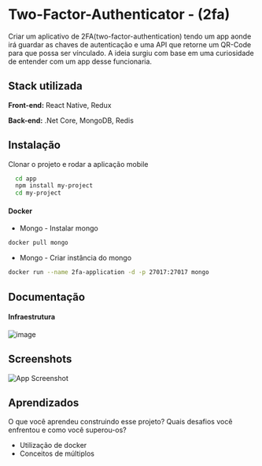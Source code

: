 
# Two-Factor-Authenticator - (2fa)
Criar um aplicativo de 2FA(two-factor-authentication) tendo um app aonde irá guardar as chaves de autenticação e uma API que retorne um QR-Code para que possa ser vínculado. A ideia surgiu com base em uma curiosidade de entender com um app desse funcionaria. 


## Stack utilizada

**Front-end:** React Native, Redux

**Back-end:** .Net Core, MongoDB, Redis



## Instalação
Clonar o projeto e rodar a aplicação mobile

```bash
  cd app
  npm install my-project
  cd my-project
```

#### Docker

  - Mongo - Instalar mongo
  ```bash
  docker pull mongo

  ```
  - Mongo - Criar instância do mongo

  ```bash
  docker run --name 2fa-application -d -p 27017:27017 mongo

  ```

## Documentação

#### Infraestrutura
![image](https://github.com/VilasBoas1407/2fa/assets/29546480/59e8d23a-4b63-4456-b0a4-087b87f653be)


## Screenshots

![App Screenshot](https://via.placeholder.com/468x300?text=App+Screenshot+Here)


## Aprendizados

O que você aprendeu construindo esse projeto? Quais desafios você enfrentou e como você superou-os?

- Utilização de docker 
- Conceitos de múltiplos
